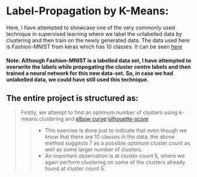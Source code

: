 # Label-Propagation by K-Means:
Here, I have attempted to showcase one of the very commonly used technique in supervised learning where we label the unlabelled data by clustering and then train on the newly generated data. The data used here is Fashion-MNIST from keras which has 10 classes. It can be seen [here](https://keras.io/api/datasets/fashion_mnist/)

#### Note: Although Fashion-MNIST is a labelled data set, I have attempted to overwrite the labels while propogating the cluster centre labels and then trained a neural network for this new data-set. So, in case we had unlabelled data, we could have still used this technique.

## The entire project is structured as:
> Firstly, we attempt to find an optimum number of clusters using k-means clustering and [elbow curve](https://www.analyticsvidhya.com/blog/2021/01/in-depth-intuition-of-k-means-clustering-algorithm-in-machine-learning/)/[silhouette-score](https://scikit-learn.org/stable/auto_examples/cluster/plot_kmeans_silhouette_analysis.html)
>> * This exercise is done just to indicate that even though we know that there are 10 classes in the data, the above method suggests 7 as a possible optimum cluster count as well as some larger number of clusters.
>> * An important observation is at cluster count 5, where we again perform clustering on some of the clusters already found at cluster count 5.
